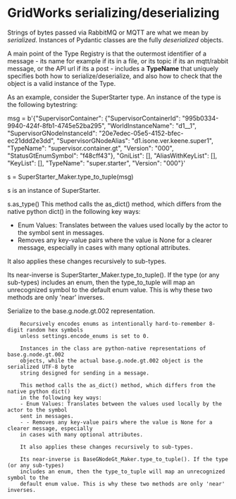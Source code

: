 # GridWorks serializing/deserializing

Strings of bytes passed via RabbitMQ or MQTT are what we mean by _serialized_. Instances of Pydantic classes are the fully _deserialized_ objects.

A main point of the Type Registry is that the outermost identifier of a message - its name for example if its in a file, or its topic if its an mqtt/rabbit message, or the API url if its a post - includes a **TypeName** that uniquely specifies both how to serialize/deserialize, and also how to check that the object is a valid instance of the Type. 

As an example, consider the SuperStarter type. An instance of the type is the following bytestring:

msg = b'{"SupervisorContainer": {"SupervisorContainerId": "995b0334-9940-424f-8fb1-4745e52ba295", "WorldInstanceName": "d1__1", "SupervisorGNodeInstanceId": "20e7edec-05e5-4152-bfec-ec21ddd2e3dd", "SupervisorGNodeAlias": "d1.isone.ver.keene.super1", "TypeName": "supervisor.container.gt", "Version": "000", "StatusGtEnumSymbol": "f48cff43"}, "GniList": [], "AliasWithKeyList": [], "KeyList": [], "TypeName": "super.starter", "Version": "000"}'


s = SuperStarter_Maker.type_to_tuple(msg) 

s is an instance of SuperStarter.


s.as_type()
This method calls the as_dict() method, which differs from the native python dict() in the following key ways:
- Enum Values: Translates between the values used locally by the actor to the symbol
sent in messages.
- Removes any key-value pairs where the value is None for a clearer message, especially in cases with many optional attributes.

It also applies these changes recursively to sub-types.


Its near-inverse is SuperStarter_Maker.type_to_tuple(). If the type (or any sub-types) includes an enum, then the type_to_tuple will map an unrecognized symbol to the default enum value. This is why these two methods are only 'near' inverses.


Serialize to the base.g.node.gt.002 representation.

        Recursively encodes enums as intentionally hard-to-remember 8-digit random hex symbols
        unless settings.encode_enums is set to 0.

        Instances in the class are python-native representations of base.g.node.gt.002
        objects, while the actual base.g.node.gt.002 object is the serialized UTF-8 byte
        string designed for sending in a message.

        This method calls the as_dict() method, which differs from the native python dict()
        in the following key ways:
        - Enum Values: Translates between the values used locally by the actor to the symbol
        sent in messages.
        - - Removes any key-value pairs where the value is None for a clearer message, especially
        in cases with many optional attributes.

        It also applies these changes recursively to sub-types.

        Its near-inverse is BaseGNodeGt_Maker.type_to_tuple(). If the type (or any sub-types)
        includes an enum, then the type_to_tuple will map an unrecognized symbol to the
        default enum value. This is why these two methods are only 'near' inverses.